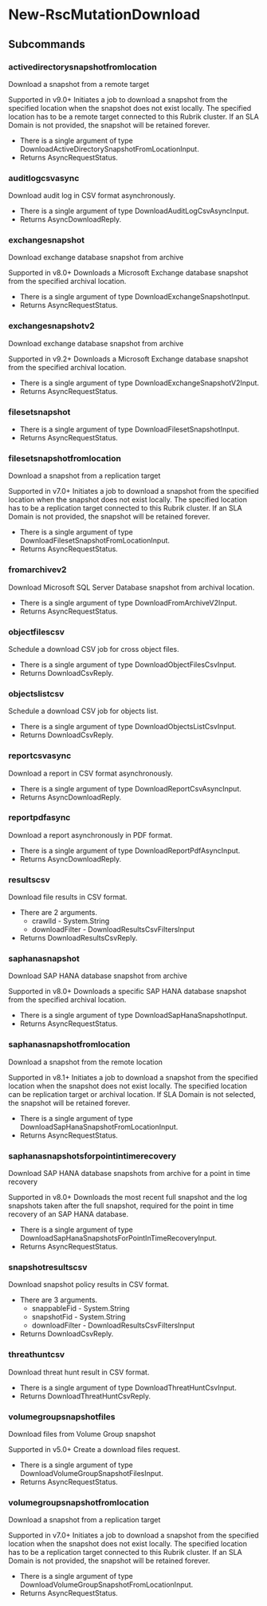 # New-RscMutationDownload
## Subcommands
### activedirectorysnapshotfromlocation
Download a snapshot from a remote target

Supported in v9.0+
Initiates a job to download a snapshot from the specified location when the snapshot does not exist locally. The specified location has to be a remote target connected to this Rubrik cluster. If an SLA Domain is not provided, the snapshot will be retained forever.

- There is a single argument of type DownloadActiveDirectorySnapshotFromLocationInput.
- Returns AsyncRequestStatus.
### auditlogcsvasync
Download audit log in CSV format asynchronously.

- There is a single argument of type DownloadAuditLogCsvAsyncInput.
- Returns AsyncDownloadReply.
### exchangesnapshot
Download exchange database snapshot from archive

Supported in v8.0+
Downloads a Microsoft Exchange database snapshot from the specified archival location.

- There is a single argument of type DownloadExchangeSnapshotInput.
- Returns AsyncRequestStatus.
### exchangesnapshotv2
Download exchange database snapshot from archive

Supported in v9.2+
Downloads a Microsoft Exchange database snapshot from the specified archival location.

- There is a single argument of type DownloadExchangeSnapshotV2Input.
- Returns AsyncRequestStatus.
### filesetsnapshot
- There is a single argument of type DownloadFilesetSnapshotInput.
- Returns AsyncRequestStatus.
### filesetsnapshotfromlocation
Download a snapshot from a replication target

Supported in v7.0+
Initiates a job to download a snapshot from the specified location when the snapshot does not exist locally. The specified location has to be a replication target connected to this Rubrik cluster. If an SLA Domain is not provided, the snapshot will be retained forever.

- There is a single argument of type DownloadFilesetSnapshotFromLocationInput.
- Returns AsyncRequestStatus.
### fromarchivev2
Download Microsoft SQL Server Database snapshot from archival location.

- There is a single argument of type DownloadFromArchiveV2Input.
- Returns AsyncRequestStatus.
### objectfilescsv
Schedule a download CSV job for cross object files.

- There is a single argument of type DownloadObjectFilesCsvInput.
- Returns DownloadCsvReply.
### objectslistcsv
Schedule a download CSV job for objects list.

- There is a single argument of type DownloadObjectsListCsvInput.
- Returns DownloadCsvReply.
### reportcsvasync
Download a report in CSV format asynchronously.

- There is a single argument of type DownloadReportCsvAsyncInput.
- Returns AsyncDownloadReply.
### reportpdfasync
Download a report asynchronously in PDF format.

- There is a single argument of type DownloadReportPdfAsyncInput.
- Returns AsyncDownloadReply.
### resultscsv
Download file results in CSV format.

- There are 2 arguments.
    - crawlId - System.String
    - downloadFilter - DownloadResultsCsvFiltersInput
- Returns DownloadResultsCsvReply.
### saphanasnapshot
Download SAP HANA database snapshot from archive

Supported in v8.0+
Downloads a specific SAP HANA database snapshot from the specified archival location.

- There is a single argument of type DownloadSapHanaSnapshotInput.
- Returns AsyncRequestStatus.
### saphanasnapshotfromlocation
Download a snapshot from the remote location

Supported in v8.1+
Initiates a job to download a snapshot from the specified location when the snapshot does not exist locally. The specified location can be replication target or archival location. If SLA Domain is not selected, the snapshot will be retained forever.

- There is a single argument of type DownloadSapHanaSnapshotFromLocationInput.
- Returns AsyncRequestStatus.
### saphanasnapshotsforpointintimerecovery
Download SAP HANA database snapshots from archive for a point in time recovery

Supported in v8.0+
Downloads the most recent full snapshot and the log snapshots taken after the full snapshot, required for the point in time recovery of an SAP HANA database.

- There is a single argument of type DownloadSapHanaSnapshotsForPointInTimeRecoveryInput.
- Returns AsyncRequestStatus.
### snapshotresultscsv
Download snapshot policy results in CSV format.

- There are 3 arguments.
    - snappableFid - System.String
    - snapshotFid - System.String
    - downloadFilter - DownloadResultsCsvFiltersInput
- Returns DownloadCsvReply.
### threathuntcsv
Download threat hunt result in CSV format.

- There is a single argument of type DownloadThreatHuntCsvInput.
- Returns DownloadThreatHuntCsvReply.
### volumegroupsnapshotfiles
Download files from Volume Group snapshot

Supported in v5.0+
Create a download files request.

- There is a single argument of type DownloadVolumeGroupSnapshotFilesInput.
- Returns AsyncRequestStatus.
### volumegroupsnapshotfromlocation
Download a snapshot from a replication target

Supported in v7.0+
Initiates a job to download a snapshot from the specified location when the snapshot does not exist locally. The specified location has to be a replication target connected to this Rubrik cluster. If an SLA Domain is not provided, the snapshot will be retained forever.

- There is a single argument of type DownloadVolumeGroupSnapshotFromLocationInput.
- Returns AsyncRequestStatus.
